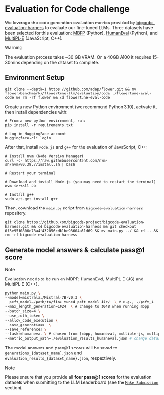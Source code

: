 # Evaluation for Code challenge

We leverage the code generation evaluation metrics provided by [bigcode-evaluation-harness](https://github.com/bigcode-project/bigcode-evaluation-harness/tree/main) to evaluate our fine-tuned LLMs.
Three datasets have been selected for this evaluation: [MBPP](https://huggingface.co/datasets/google-research-datasets/mbpp) (Python), [HumanEval](https://huggingface.co/datasets/openai/openai_humaneval) (Python), and [MultiPL-E](https://github.com/nuprl/MultiPL-E) (JavaScript, C++). 

> [!WARNING]
> The evaluation process takes ~30 GB VRAM. On a 40GB A100 it requires 15-30mins depending on the dataset to complete.

## Environment Setup

```shell
git clone --depth=1 https://github.com/adap/flower.git && mv flower/benchmarks/flowertune-llm/evaluation/code ./flowertune-eval-code && rm -rf flower && cd flowertune-eval-code
```

Create a new Python environment (we recommend Python 3.10), activate it, then install dependencies with:

```shell
# From a new python environment, run:
pip install -r requirements.txt

# Log in HuggingFace account
huggingface-cli login
```

After that, install `Node.js` and `g++` for the evaluation of JavaScript, C++:

```shell
# Install nvm (Node Version Manager)
curl -o- https://raw.githubusercontent.com/nvm-sh/nvm/v0.39.7/install.sh | bash

# Restart your terminal

# Download and install Node.js (you may need to restart the terminal)
nvm install 20

# Install g++
sudo apt-get install g++
```

Then, download the `main.py` script from `bigcode-evaluation-harness` repository.

```shell
git clone https://github.com/bigcode-project/bigcode-evaluation-harness.git && cd bigcode-evaluation-harness && git checkout 0f3e95f0806e78a4f432056cdb1be93604a51d69 && mv main.py ../ && cd .. && rm -rf bigcode-evaluation-harness
```


## Generate model answers & calculate pass@1 score

> [!NOTE]
> Evaluation needs to be run on MBPP, HumanEval, MultiPL-E (JS) and MultiPL-E (C++).

```bash
python main.py \
--model=mistralai/Mistral-7B-v0.3 \
--peft_model=/path/to/fine-tuned-peft-model-dir/  \ # e.g., ./peft_1
--max_length_generation=1024  \ # change to 2048 when running mbpp
--batch_size=4 \
--use_auth_token \
--allow_code_execution \
--save_generations  \
--save_references \
--tasks=humaneval \ # chosen from [mbpp, humaneval, multiple-js, multiple-cpp]
--metric_output_path=./evaluation_results_humaneval.json # change dataset name based on your choice
```

The model answers and pass@1 scores will be saved to `generations_{dataset_name}.json` and `evaluation_results_{dataset_name}.json`, respectively.


> [!NOTE]
> Please ensure that you provide all **four pass@1 scores** for the evaluation datasets when submitting to the LLM Leaderboard (see the [`Make Submission`](https://github.com/adap/flower/tree/main/benchmarks/flowertune-llm/evaluation#make-submission-on-flowertune-llm-leaderboard) section).
